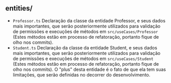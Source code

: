 ## entities/

- `Professor.ts`
  Declaração da classe da entidade Professor, e seus dados mais importantes, que serão posteriormente utilizados para validação de permissões e execuções de métodos em `src/useCases/Professor` (Estes métodos estão em processo de refatoração, portanto fique de olho nos commits).
- `Student.ts`
  Declaração da classe da entidade Student, e seus dados mais importantes, que serão posteriormente utilizados para validação de permissões e execuções de métodos em `src/useCases/Student` (Estes métodos estão em processo de refatoração, portanto fique de olho nos commits). O "plus" desta entidade é o fato de que ela tem suas limitações, que serão definidas no decorrer do desenvolvimento.
